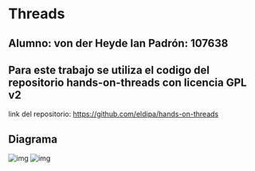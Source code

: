 # Threads

## Alumno: von der Heyde Ian Padrón: 107638


## Para este trabajo se utiliza el codigo del repositorio hands-on-threads con licencia GPL v2
link del repositorio: https://github.com/eldipa/hands-on-threads


## Diagrama


![img](/docs/client-server-queues-architecture.png?raw=true "img")
![img](/docs/class_diagrams.png?raw=true "img")

